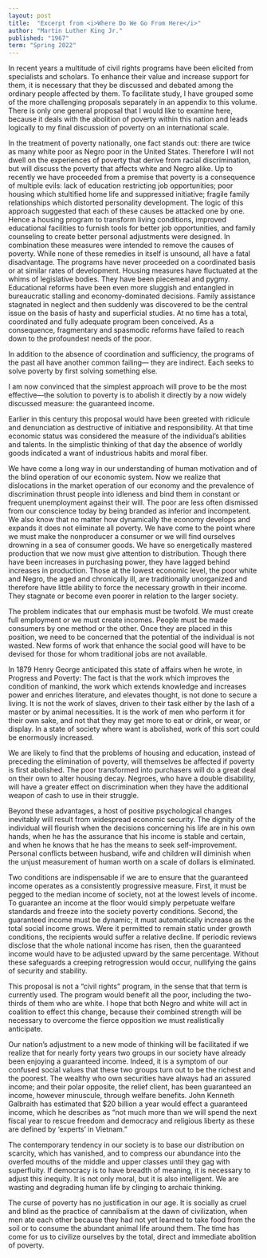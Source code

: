 ```yaml
---
layout: post
title:  "Excerpt from <i>Where Do We Go From Here</i>"
author: "Martin Luther King Jr."
published: "1967"
term: "Spring 2022"
---
```

In recent years a multitude of civil rights programs have been elicited from specialists and scholars. To enhance their value and increase support for them, it is necessary that they be discussed and debated among the ordinary people affected by them. To facilitate study, I have grouped some of the more challenging proposals separately in an appendix to this volume. There is only one general proposal that I would like to examine here, because it deals with the abolition of poverty within this nation and leads logically to my final discussion of poverty on an international scale. 

In the treatment of poverty nationally, one fact stands out: there are twice as many white poor as Negro poor in the United States. Therefore I will not dwell on the experiences of poverty that derive from racial discrimination, but will discuss the poverty that affects white and Negro alike. 
Up to recently we have proceeded from a premise that poverty is a consequence of multiple evils: lack of education restricting job opportunities; poor housing which stultified home life and suppressed initiative; fragile family relationships which distorted personality development. The logic of this approach suggested that each of these causes be attacked one by one. Hence a housing program to transform living conditions, improved educational facilities to furnish tools for better job opportunities, and family counseling to create better personal adjustments were designed. In combination these measures were intended to remove the causes of poverty. 
While none of these remedies in itself is unsound, all have a fatal disadvantage. The programs have never proceeded on a coordinated basis or at similar rates of development. Housing measures have fluctuated at the whims of legislative bodies. They have been piecemeal and pygmy. Educational reforms have been even more sluggish and entangled in bureaucratic stalling and economy-dominated decisions. Family assistance stagnated in neglect and then suddenly was discovered to be the central issue on the basis of hasty and superficial studies. At no time has a total, coordinated and fully adequate program been conceived. As a consequence, fragmentary and spasmodic reforms have failed to reach down to the profoundest needs of the poor. 

In addition to the absence of coordination and sufficiency, the programs of the past all have another common failing— they are indirect. Each seeks to solve poverty by first solving something else.

I am now convinced that the simplest approach will prove to be the most effective—the solution to poverty is to abolish it directly by a now widely discussed measure: the guaranteed income. 

Earlier in this century this proposal would have been greeted with ridicule and denunciation as destructive of initiative and responsibility. At that time economic status was considered the measure of the individual’s abilities and talents. In the simplistic thinking of that day the absence of worldly goods indicated a want of industrious habits and moral fiber. 

We have come a long way in our understanding of human motivation and of the blind operation of our economic system. Now we realize that dislocations in the market operation of our economy and the prevalence of discrimination thrust people into idleness and bind them in constant or frequent unemployment against their will. The poor are less often dismissed from our conscience today by being branded as inferior and incompetent. We also know that no matter how dynamically the economy develops and expands it does not eliminate all poverty. 
We have come to the point where we must make the nonproducer a consumer or we will find ourselves drowning in a sea of consumer goods. We have so energetically mastered production that we now must give attention to distribution. Though there have been increases in purchasing power, they have lagged behind increases in production. Those at the lowest economic level, the poor white and Negro, the aged and chronically ill, are traditionally unorganized and therefore have little ability to force the necessary growth in their income. They stagnate or become even poorer in relation to the larger society. 

The problem indicates that our emphasis must be twofold. We must create full employment or we must create incomes. People must be made consumers by one method or the other. Once they are placed in this position, we need to be concerned that the potential of the individual is not wasted. New forms of work that enhance the social good will have to be devised for those for whom traditional jobs are not available. 

In 1879 Henry George anticipated this state of affairs when he wrote, in Progress and Poverty: 
The fact is that the work which improves the condition of mankind, the work which extends knowledge and increases power and enriches literature, and elevates thought, is not done to secure a living. It is not the work of slaves, driven to their task either by the lash of a master or by animal necessities. It is the work of men who perform it for their own sake, and not that they may get more to eat or drink, or wear, or display. In a state of society where want is abolished, work of this sort could be enormously increased. 

We are likely to find that the problems of housing and education, instead of preceding the elimination of poverty, will themselves be affected if poverty is first abolished. The poor transformed into purchasers will do a great deal on their own to alter housing decay. Negroes, who have a double disability, will have a greater effect on discrimination when they have the additional weapon of cash to use in their struggle. 

Beyond these advantages, a host of positive psychological changes inevitably will result from widespread economic security. The dignity of the individual will flourish when the decisions concerning his life are in his own hands, when he has the assurance that his income is stable and certain, and when he knows that he has the means to seek self-improvement. Personal conflicts between husband, wife and children will diminish when the unjust measurement of human worth on a scale of dollars is eliminated. 

Two conditions are indispensable if we are to ensure that the guaranteed income operates as a consistently progressive measure. First, it must be pegged to the median income of society, not at the lowest levels of income. To guarantee an income at the floor would simply perpetuate welfare standards and freeze into the society poverty conditions. Second, the guaranteed income must be dynamic; it must automatically increase as the total social income grows. Were it permitted to remain static under growth conditions, the recipients would suffer a relative decline. If periodic reviews disclose that the whole national income has risen, then the guaranteed income would have to be adjusted upward by the same percentage. Without these safeguards a creeping retrogression would occur, nullifying the gains of security and stability.

This proposal is not a “civil rights” program, in the sense that that term is currently used. The program would benefit all the poor, including the two-thirds of them who are white. I hope that both Negro and white will act in coalition to effect this change, because their combined strength will be necessary to overcome the fierce opposition we must realistically anticipate. 

Our nation’s adjustment to a new mode of thinking will be facilitated if we realize that for nearly forty years two groups in our society have already been enjoying a guaranteed income. Indeed, it is a symptom of our confused social values that these two groups turn out to be the richest and the poorest. The wealthy who own securities have always had an assured income; and their polar opposite, the relief client, has been guaranteed an income, however minuscule, through welfare benefits. 
John Kenneth Galbraith has estimated that $20 billion a year would effect a guaranteed income, which he describes as “not much more than we will spend the next fiscal year to rescue freedom and democracy and religious liberty as these are defined by ‘experts’ in Vietnam.”

The contemporary tendency in our society is to base our distribution on scarcity, which has vanished, and to compress our abundance into the overfed mouths of the middle and upper classes until they gag with superfluity. If democracy is to have breadth of meaning, it is necessary to adjust this inequity. It is not only moral, but it is also intelligent. We are wasting and degrading human life by clinging to archaic thinking. 

The curse of poverty has no justification in our age. It is socially as cruel and blind as the practice of cannibalism at the dawn of civilization, when men ate each other because they had not yet learned to take food from the soil or to consume the abundant animal life around them. The time has come for us to civilize ourselves by the total, direct and immediate abolition of poverty.
